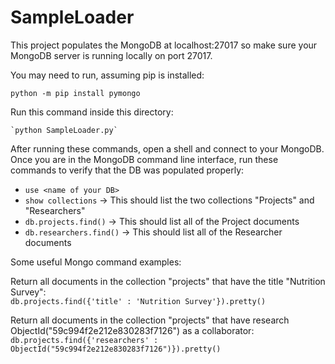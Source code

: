 # SampleLoader
This project populates the MongoDB at localhost:27017 so make sure your MongoDB server is running locally on port 27017.

You may need to run, assuming pip is installed:

`python -m pip install pymongo`


Run this command inside this directory:

    `python SampleLoader.py`

After running these commands, open a shell and connect to your MongoDB. Once you are in the MongoDB command line interface,
run these commands to verify that the DB was populated properly:
- `use <name of your DB>`
- `show collections` -> This should list the two collections "Projects" and "Researchers"
- `db.projects.find()` -> This should list all of the Project documents
- `db.researchers.find()` -> This should list all of the Researcher documents

Some useful Mongo command examples:

Return all documents in the collection "projects" that have the title "Nutrition Survey":<br>
`db.projects.find({'title' : 'Nutrition Survey'}).pretty()`

Return all documents in the collection "projects" that have research ObjectId("59c994f2e212e830283f7126") as a collaborator:<br>
`db.projects.find({'researchers' : ObjectId("59c994f2e212e830283f7126")}).pretty()`
